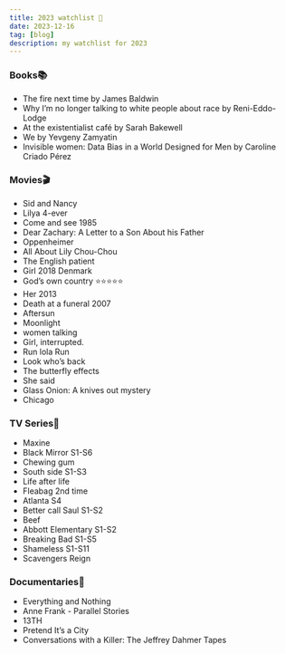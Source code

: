 ```yaml
---
title: 2023 watchlist 🐣
date: 2023-12-16
tag: [blog]
description: my watchlist for 2023
---
```


### Books📚

- The fire next time by James Baldwin
- Why I’m no longer talking to white people about race by Reni-Eddo-Lodge
- At the existentialist café by Sarah Bakewell
- We by Yevgeny Zamyatin
- Invisible women: Data Bias in a World Designed for Men by Caroline Criado Pérez

### Movies🎬

- Sid and Nancy
- Lilya 4-ever
- Come and see 1985
- Dear Zachary: A Letter to a Son About his Father
- Oppenheimer 
- All About Lily Chou-Chou
- The English patient
- Girl 2018 Denmark 
- God’s own country ⭐️⭐️⭐️⭐️⭐️
- Her 2013
- Death at a funeral 2007
- Aftersun 
- Moonlight
- women talking
- Girl, interrupted.
- Run lola Run
- Look who’s back
- The butterfly effects 
- She said
- Glass Onion: A knives out mystery
- Chicago

### TV Series👾

- Maxine
- Black Mirror S1-S6
- Chewing gum
- South side S1-S3
- Life after life
- Fleabag 2nd time
- Atlanta S4
- Better call Saul S1-S2
- Beef
- Abbott Elementary S1-S2
- Breaking Bad S1-S5
- Shameless S1-S11
- Scavengers Reign

### Documentaries🤯

- Everything and Nothing
- Anne Frank - Parallel Stories
- 13TH
- Pretend It’s a City
- Conversations with a Killer: The Jeffrey Dahmer Tapes
